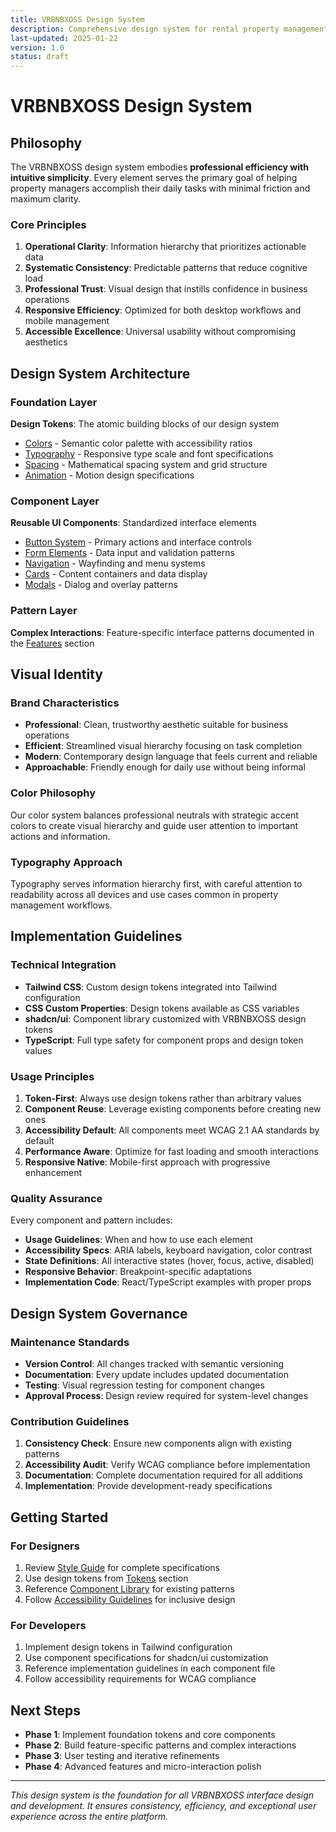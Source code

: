 ```yaml
---
title: VRBNBXOSS Design System
description: Comprehensive design system for rental property management dashboard
last-updated: 2025-01-22
version: 1.0
status: draft
---
```


# VRBNBXOSS Design System

## Philosophy

The VRBNBXOSS design system embodies **professional efficiency with intuitive simplicity**. Every element serves the primary goal of helping property managers accomplish their daily tasks with minimal friction and maximum clarity.

### Core Principles

1. **Operational Clarity**: Information hierarchy that prioritizes actionable data
2. **Systematic Consistency**: Predictable patterns that reduce cognitive load
3. **Professional Trust**: Visual design that instills confidence in business operations
4. **Responsive Efficiency**: Optimized for both desktop workflows and mobile management
5. **Accessible Excellence**: Universal usability without compromising aesthetics

## Design System Architecture

### Foundation Layer
**Design Tokens**: The atomic building blocks of our design system
- [Colors](/Users/axoss/Documents/VRBNBXOSS/design-documentation/design-system/tokens/colors.md) - Semantic color palette with accessibility ratios
- [Typography](/Users/axoss/Documents/VRBNBXOSS/design-documentation/design-system/tokens/typography.md) - Responsive type scale and font specifications
- [Spacing](/Users/axoss/Documents/VRBNBXOSS/design-documentation/design-system/tokens/spacing.md) - Mathematical spacing system and grid structure
- [Animation](/Users/axoss/Documents/VRBNBXOSS/design-documentation/design-system/tokens/animations.md) - Motion design specifications

### Component Layer
**Reusable UI Components**: Standardized interface elements
- [Button System](/Users/axoss/Documents/VRBNBXOSS/design-documentation/design-system/components/buttons.md) - Primary actions and interface controls
- [Form Elements](/Users/axoss/Documents/VRBNBXOSS/design-documentation/design-system/components/forms.md) - Data input and validation patterns
- [Navigation](/Users/axoss/Documents/VRBNBXOSS/design-documentation/design-system/components/navigation.md) - Wayfinding and menu systems
- [Cards](/Users/axoss/Documents/VRBNBXOSS/design-documentation/design-system/components/cards.md) - Content containers and data display
- [Modals](/Users/axoss/Documents/VRBNBXOSS/design-documentation/design-system/components/modals.md) - Dialog and overlay patterns

### Pattern Layer
**Complex Interactions**: Feature-specific interface patterns documented in the [Features](/Users/axoss/Documents/VRBNBXOSS/design-documentation/features/) section

## Visual Identity

### Brand Characteristics
- **Professional**: Clean, trustworthy aesthetic suitable for business operations
- **Efficient**: Streamlined visual hierarchy focusing on task completion
- **Modern**: Contemporary design language that feels current and reliable
- **Approachable**: Friendly enough for daily use without being informal

### Color Philosophy
Our color system balances professional neutrals with strategic accent colors to create visual hierarchy and guide user attention to important actions and information.

### Typography Approach
Typography serves information hierarchy first, with careful attention to readability across all devices and use cases common in property management workflows.

## Implementation Guidelines

### Technical Integration
- **Tailwind CSS**: Custom design tokens integrated into Tailwind configuration
- **CSS Custom Properties**: Design tokens available as CSS variables
- **shadcn/ui**: Component library customized with VRBNBXOSS design tokens
- **TypeScript**: Full type safety for component props and design token values

### Usage Principles
1. **Token-First**: Always use design tokens rather than arbitrary values
2. **Component Reuse**: Leverage existing components before creating new ones
3. **Accessibility Default**: All components meet WCAG 2.1 AA standards by default
4. **Performance Aware**: Optimize for fast loading and smooth interactions
5. **Responsive Native**: Mobile-first approach with progressive enhancement

### Quality Assurance
Every component and pattern includes:
- **Usage Guidelines**: When and how to use each element
- **Accessibility Specs**: ARIA labels, keyboard navigation, color contrast
- **State Definitions**: All interactive states (hover, focus, active, disabled)
- **Responsive Behavior**: Breakpoint-specific adaptations
- **Implementation Code**: React/TypeScript examples with proper props

## Design System Governance

### Maintenance Standards
- **Version Control**: All changes tracked with semantic versioning
- **Documentation**: Every update includes updated documentation
- **Testing**: Visual regression testing for component changes
- **Approval Process**: Design review required for system-level changes

### Contribution Guidelines
1. **Consistency Check**: Ensure new components align with existing patterns
2. **Accessibility Audit**: Verify WCAG compliance before implementation
3. **Documentation**: Complete documentation required for all additions
4. **Implementation**: Provide development-ready specifications

## Getting Started

### For Designers
1. Review [Style Guide](/Users/axoss/Documents/VRBNBXOSS/design-documentation/design-system/style-guide.md) for complete specifications
2. Use design tokens from [Tokens](/Users/axoss/Documents/VRBNBXOSS/design-documentation/design-system/tokens/) section
3. Reference [Component Library](/Users/axoss/Documents/VRBNBXOSS/design-documentation/design-system/components/) for existing patterns
4. Follow [Accessibility Guidelines](/Users/axoss/Documents/VRBNBXOSS/design-documentation/accessibility/guidelines.md) for inclusive design

### For Developers
1. Implement design tokens in Tailwind configuration
2. Use component specifications for shadcn/ui customization
3. Reference implementation guidelines in each component file
4. Follow accessibility requirements for WCAG compliance

## Next Steps

- **Phase 1**: Implement foundation tokens and core components
- **Phase 2**: Build feature-specific patterns and complex interactions
- **Phase 3**: User testing and iterative refinements
- **Phase 4**: Advanced features and micro-interaction polish

---

*This design system is the foundation for all VRBNBXOSS interface design and development. It ensures consistency, efficiency, and exceptional user experience across the entire platform.*